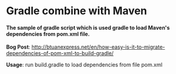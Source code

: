 # Gradle combine with Maven

#### The sample of gradle script which is used gradle to load Maven's dependencies from pom.xml file.

**Bog Post**: http://btuanexpress.net/en/how-easy-is-it-to-migrate-dependencies-of-pom-xml-to-build-gradle/

**Usage**: run build.gradle to load dependencies from file pom.xml
